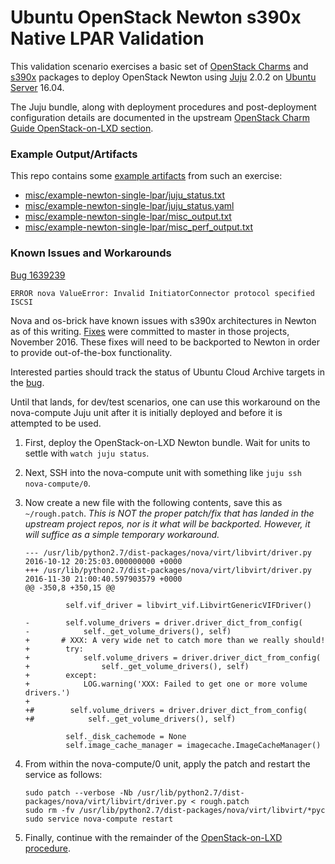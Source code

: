 # Ubuntu OpenStack Newton s390x Native LPAR Validation

This validation scenario exercises a basic set of [OpenStack Charms](https://jujucharms.com/u/openstack-charmers)
and [s390x](https://wiki.ubuntu.com/S390X) packages to deploy
OpenStack Newton using [Juju](https://jujucharms.com) 2.0.2 on [Ubuntu Server](https://www.ubuntu.com/server)
16.04.

The Juju bundle, along with deployment procedures and post-deployment
configuration details are documented in the upstream
[OpenStack Charm Guide OpenStack-on-LXD section](http://docs.openstack.org/developer/charm-guide/openstack-on-lxd.html).

### Example Output/Artifacts
This repo contains some [example artifacts](misc/example-newton-single-lpar) from such an exercise:

 - [misc/example-newton-single-lpar/juju_status.txt](misc/example-newton-single-lpar/juju_status.txt)
 - [misc/example-newton-single-lpar/juju_status.yaml](misc/example-newton-single-lpar/juju_status.yaml)
 - [misc/example-newton-single-lpar/misc_output.txt](misc/example-newton-single-lpar/misc_output.txt)
 - [misc/example-newton-single-lpar/misc_perf_output.txt](misc/example-newton-single-lpar/misc_perf_output.txt)

### Known Issues and Workarounds

[Bug 1639239](https://bugs.launchpad.net/nova/+bug/1639239)

`ERROR nova ValueError: Invalid InitiatorConnector protocol specified ISCSI`

Nova and os-brick have known issues with s390x architectures in Newton as of this 
writing.  [Fixes](https://bugs.launchpad.net/nova/+bug/1639239/comments/11) were 
committed to master in those projects, November 2016.  These fixes will need to 
be backported to Newton in order to provide out-of-the-box functionality.

Interested parties should track the status of Ubuntu Cloud Archive targets
in the [bug](https://bugs.launchpad.net/nova/+bug/1639239).

Until that lands, for dev/test scenarios, one can use this workaround on the nova-compute Juju unit after it is initially deployed and before it is attempted to be used.

1. First, deploy the OpenStack-on-LXD Newton bundle.  Wait for units to settle with `watch juju status`.
2. Next, SSH into the nova-compute unit with something like `juju ssh nova-compute/0`.
3. Now create a new file with the following contents, save this as `~/rough.patch`.  *This is NOT the proper patch/fix that has landed in the upstream project repos, nor is it what will be backported.  However, it will suffice as a simple temporary workaround.*
 
    ```
    --- /usr/lib/python2.7/dist-packages/nova/virt/libvirt/driver.py   2016-10-12 20:25:03.000000000 +0000
    +++ /usr/lib/python2.7/dist-packages/nova/virt/libvirt/driver.py   2016-11-30 21:00:40.597903579 +0000
    @@ -350,8 +350,15 @@
     
             self.vif_driver = libvirt_vif.LibvirtGenericVIFDriver()
     
    -        self.volume_drivers = driver.driver_dict_from_config(
    -            self._get_volume_drivers(), self)
    +       # XXX: A very wide net to catch more than we really should!
    +        try:
    +            self.volume_drivers = driver.driver_dict_from_config(
    +                self._get_volume_drivers(), self)
    +        except:
    +            LOG.warning('XXX: Failed to get one or more volume drivers.')
    +
    +#        self.volume_drivers = driver.driver_dict_from_config(
    +#            self._get_volume_drivers(), self)
     
             self._disk_cachemode = None
             self.image_cache_manager = imagecache.ImageCacheManager()
    ```


4. From within the nova-compute/0 unit, apply the patch and restart the service as follows:
    ```
    sudo patch --verbose -Nb /usr/lib/python2.7/dist-packages/nova/virt/libvirt/driver.py < rough.patch
    sudo rm -fv /usr/lib/python2.7/dist-packages/nova/virt/libvirt/*pyc
    sudo service nova-compute restart 
    ```
5. Finally, continue with the remainder of the [OpenStack-on-LXD procedure](http://docs.openstack.org/developer/charm-guide/openstack-on-lxd.html).
